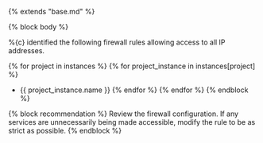 {% extends "base.md" %}

{% block body %}

<!-- TODO - review these  -->

%{c} identified the following firewall rules allowing access to all IP addresses.

{% for project in instances %}
{% for project_instance in instances[project] %}
- {{ project_instance.name }}
{% endfor %}
{% endfor %}
{% endblock %}

{% block recommendation %}
Review the firewall configuration. If any services are unnecessarily being made accessible, modify the rule to be as strict as possible.
{% endblock %}
